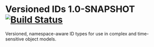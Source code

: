 # Versioned IDs 1.0-SNAPSHOT [![Build Status](https://travis-ci.org/davejoyce/versioned-ids.svg?branch=feature/5)](https://travis-ci.org/davejoyce/versioned-ids)

Versioned, namespace-aware ID types for use in complex and time-sensitive object models.
